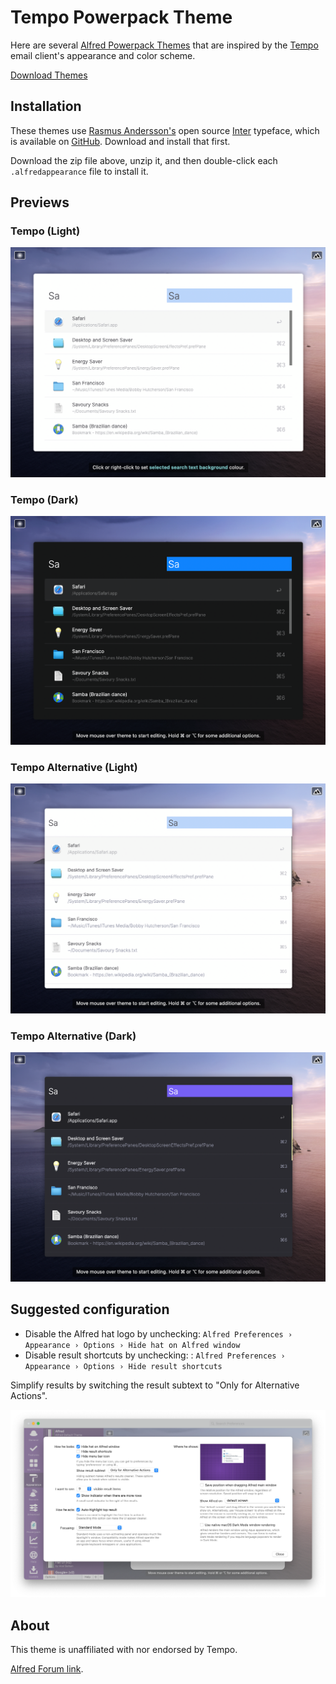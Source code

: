 # Tempo Powerpack Theme

Here are several [Alfred Powerpack Themes](https://www.alfredapp.com/help/appearance/) that are inspired by the [Tempo](https://www.yourtempo.co/) email client's appearance and color scheme.

<a href="https://github.com/chrismessina/alfred-theme-tempo/raw/main/alfred-theme-tempo.zip" class="button">
  <bigger>Download Themes</bigger>
</a>

## Installation

These themes use [Rasmus Andersson's](https://rsms.me/) open source [Inter](https://rsms.me/inter/) typeface, which is available on [GitHub](https://github.com/rsms/inter). Download and install that first.

Download the zip file above, unzip it, and then double-click each `.alfredappearance` file to install it.

## Previews

### Tempo (Light)

[![Tempo (Light) - Alfred Theme Preview](./assets/tempo-light.png)](./assets/tempo-light.png)

### Tempo (Dark)

[![Tempo (Dark) - Alfred Theme Preview](./assets/tempo-dark.png)](./assets/tempo-dark.png)

### Tempo Alternative (Light)

[![Tempo Alternative (Light) - Alfred Theme Preview](./assets/tempo-light-alt.png)](./assets/tempo-light-alt.png)

### Tempo Alternative (Dark)

[![Tempo Alternative (Dark) - Alfred Theme Preview](./assets/tempo-dark-alt.png)](./assets/tempo-dark-alt.png)


## Suggested configuration

- Disable the Alfred hat logo by unchecking: `Alfred Preferences › Appearance › Options › Hide hat on Alfred window`
- Disable result shortcuts by unchecking: : `Alfred Preferences › Appearance › Options › Hide result shortcuts`

Simplify results by switching the result subtext to "Only for Alternative Actions".

[![Alfred Appearance Options](./assets/alfred-appearance-options.png)](./assets/alfred-appearance-options.png)


## About

This theme is unaffiliated with nor endorsed by Tempo.

<a href="https://www.alfredforum.com/topic/16261-tempo-inspired-theme/">Alfred Forum link</a>.

